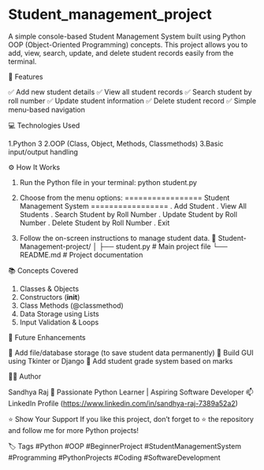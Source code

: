 # Student_management_project

A simple console-based Student Management System built using Python OOP (Object-Oriented Programming) concepts.
This project allows you to add, view, search, update, and delete student records easily from the terminal.

🧠 Features

✅ Add new student details
✅ View all student records
✅ Search student by roll number
✅ Update student information
✅ Delete student record
✅ Simple menu-based navigation

💻 Technologies Used

1.Python 3
2.OOP (Class, Object, Methods, Classmethods)
3.Basic input/output handling

⚙️ How It Works

1. Run the Python file in your terminal:
  python student.py

2. Choose from the menu options:
  ================= Student Management System =================
  . Add Student
  . View All Students
  . Search Student by Roll Number
  . Update Student by Roll Number
  . Delete Student by Roll Number
  . Exit

3. Follow the on-screen instructions to manage student data.
📁 Student-Management-project/
│
├── student.py   # Main project file
└── README.md    # Project documentation


📚 Concepts Covered
  1. Classes & Objects
  2. Constructors (__init__)
  3. Class Methods (@classmethod)
  4. Data Storage using Lists
  5. Input Validation & Loops

🚀 Future Enhancements

🔸 Add file/database storage (to save student data permanently)
🔸 Build GUI using Tkinter or Django
🔸 Add student grade system based on marks     
 
🧑‍💻 Author

  Sandhya Raj
💼 Passionate Python Learner | Aspiring Software Developer
📫 LinkedIn Profile (https://www.linkedin.com/in/sandhya-raj-7389a52a2)
 
 ⭐ Show Your Support
    If you like this project, don’t forget to ⭐ the repository and follow me for more Python projects!

🏷️ Tags
    #Python #OOP #BeginnerProject #StudentManagementSystem #Programming #PythonProjects #Coding #SoftwareDevelopment    



